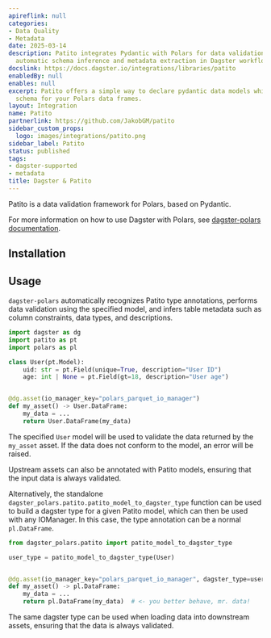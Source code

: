 ```yaml
---
apireflink: null
categories:
- Data Quality
- Metadata
date: 2025-03-14
description: Patito integrates Pydantic with Polars for data validation, enabling
  automatic schema inference and metadata extraction in Dagster workflows.
docslink: https://docs.dagster.io/integrations/libraries/patito
enabledBy: null
enables: null
excerpt: Patito offers a simple way to declare pydantic data models which double as
  schema for your Polars data frames.
layout: Integration
name: Patito
partnerlink: https://github.com/JakobGM/patito
sidebar_custom_props:
  logo: images/integrations/patito.png
sidebar_label: Patito
status: published
tags:
- dagster-supported
- metadata
title: Dagster & Patito
---
```

Patito is a data validation framework for Polars, based on Pydantic.

For more information on how to use Dagster with Polars, see [dagster-polars documentation](/integrations/libraries/polars).

## Installation

<PackageInstallInstructions packageName="dagster-polars[patito]" />

## Usage

`dagster-polars` automatically recognizes Patito type annotations, performs data validation using the specified model, and infers table metadata such as column constraints, data types, and descriptions.

```python
import dagster as dg
import patito as pt
import polars as pl

class User(pt.Model):
    uid: str = pt.Field(unique=True, description="User ID")
    age: int | None = pt.Field(gt=18, description="User age")


@dg.asset(io_manager_key="polars_parquet_io_manager")
def my_asset() -> User.DataFrame:
    my_data = ...
    return User.DataFrame(my_data)
```

The specified `User` model will be used to validate the data returned by the `my_asset` asset. If the data does not conform to the model, an error will be raised.

Upstream assets can also be annotated with Patito models, ensuring that the input data is always validated.

Alternatively, the standalone `dagster_polars.patito.patito_model_to_dagster_type` function can be used to build a dagster type for a given Patito model, which can then be used with any IOManager. In this case, the type annotation can be a normal `pl.DataFrame`.

```python
from dagster_polars.patito import patito_model_to_dagster_type

user_type = patito_model_to_dagster_type(User)


@dg.asset(io_manager_key="polars_parquet_io_manager", dagster_type=user_type)
def my_asset() -> pl.DataFrame:
    my_data = ...
    return pl.DataFrame(my_data)  # <- you better behave, mr. data!
```

The same dagster type can be used when loading data into downstream assets, ensuring that the data is always validated.

